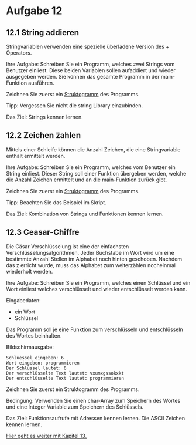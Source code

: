 # Aufgabe 12 

## 12.1 String addieren

Stringvariablen verwenden eine spezielle überladene Version des + Operators.

Ihre Aufgabe: Schreiben Sie ein Programm, welches zwei Strings vom Benutzer einliest.
Diese beiden Variablen sollen aufaddiert und wieder ausgegeben werden. Sie können
das gesamte Programm in der main-Funktion ausführen.

Zeichnen Sie zuerst ein [Struktogramm](https://github.com/streusselhirni/hfict-he17-oop1-aufgaben/tree/master/kapitel12/out/struktogramm.pdf)
des Programms.

Tipp: Vergessen Sie nicht die string Library einzubinden.

Das Ziel: Strings kennen lernen.


## 12.2 Zeichen z̈ahlen

Mittels einer Schleife können die Anzahl Zeichen, die eine Stringvariable
enthält ermittelt werden.

Ihre Aufgabe: Schreiben Sie ein Programm, welches vom Benutzer ein String einliest.
Dieser String soll einer Funktion übergeben werden, welche die Anzahl Zeichen
ermittelt und an die main-Funktion zurück gibt.

Zeichnen Sie zuerst ein [Struktogramm](https://github.com/streusselhirni/hfict-he17-oop1-aufgaben/tree/master/kapitel12/out/struktogramm.pdf)
des Programms.

Tipp: Beachten Sie das Beispiel im Skript.

Das Ziel: Kombination von Strings und Funktionen kennen lernen.

## 12.3 Ceasar-Chiffre

Die Cäsar Verschlüsselung ist eine der einfachsten Verschlüsselungsalgorithmen.
Jeder Buchstabe im Wort wird um eine bestimmte Anzahl Stellen im Alphabet noch hinten geschoben.
Nachdem das z erricht wurde, muss das Alphabet zum weiterzählen nocheinmal wiederholt werden.

Ihre Aufgabe: Schreiben Sie ein Programm, welches einen Schlüssel und ein Wort einliest welches verschlüsselt
und wieder entschlüsselt werden kann.

Eingabedaten:

* ein Wort
* Schlüssel

Das Programm soll je eine Funktion zum verschlüsseln und entschlüsseln des Wortes beinhalten.

Bildschirmausgabe:
```
Schluessel eingeben: 6
Wort eingeben: programmieren
Der Schlüssel lautet: 6
Der verschlüsselte Text lautet: vxumxgssokxkt
Der entschlüsselte Text lautet: programmieren
```

Zeichnen Sie zuerst ein Struktogramm des Programms.

Bedingung: Verwenden Sie einen char-Array zum Speichern des Wortes und eine Integer Variable zum
Speichern des Schlüssels.

Das Ziel: Funktionsaufrufe mit Adressen kennen lernen. Die ASCII Zeichen kennen lernen.

[Hier geht es weiter mit Kapitel 13.]([Struktogramm]https://github.com/streusselhirni/hfict-he17-oop1-aufgaben/tree/master/kapitel13)